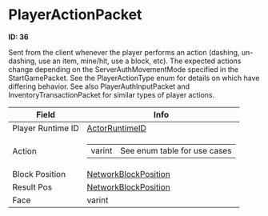 # PlayerActionPacket

__ID: 36__

Sent from the client whenever the player performs an action (dashing, un-dashing, use an item, mine/hit, use a block, etc). The expected actions change depending on the ServerAuthMovementMode specified in the StartGamePacket. See the PlayerActionType enum for details on which have differing behavior. See also PlayerAuthInputPacket and InventoryTransactionPacket for similar types of player actions.

<table><thead><tr><th>Field</th><th>Info</th></tr></thead><tbody>
<tr><td>Player Runtime ID</td><td><a href="../types/ActorRuntimeID.md">ActorRuntimeID</a></td></tr>
<tr><td>Action</td><td><table><tbody><tr><td>varint</td><td>See enum table for use cases</td></tr></tbody></table></td></tr>
<tr><td>Block Position</td><td><a href="../types/NetworkBlockPosition.md">NetworkBlockPosition</a></td></tr>
<tr><td>Result Pos</td><td><a href="../types/NetworkBlockPosition.md">NetworkBlockPosition</a></td></tr>
<tr><td>Face</td><td>varint</td></tr>
</tbody></table>